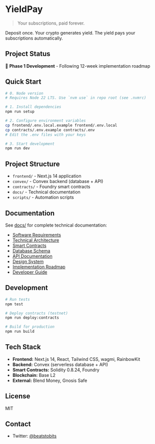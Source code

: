 # YieldPay

> Your subscriptions, paid forever.

Deposit once. Your crypto generates yield. The yield pays your subscriptions automatically.

## Project Status

🚧 **Phase 1 Development** - Following 12-week implementation roadmap

## Quick Start

```bash
# 0. Node version
# Requires Node 22 LTS. Use `nvm use` in repo root (see .nvmrc)

# 1. Install dependencies
npm run setup

# 2. Configure environment variables
cp frontend/.env.local.example frontend/.env.local
cp contracts/.env.example contracts/.env
# Edit the .env files with your keys

# 3. Start development
npm run dev
```

## Project Structure

- `frontend/` - Next.js 14 application
- `convex/` - Convex backend (database + API)
- `contracts/` - Foundry smart contracts
- `docs/` - Technical documentation
- `scripts/` - Automation scripts

## Documentation

See [docs/](./docs/) for complete technical documentation:

- [Software Requirements](./docs/SRS.md)
- [Technical Architecture](./docs/ARCHITECTURE.md)
- [Smart Contracts](./docs/SMART_CONTRACTS.md)
- [Database Schema](./docs/DATABASE.md)
- [API Documentation](./docs/API.md)
- [Design System](./docs/UI_UX.md)
- [Implementation Roadmap](./docs/ROADMAP.md)
- [Developer Guide](./docs/DEVELOPER_GUIDE.md)

## Development

```bash
# Run tests
npm test

# Deploy contracts (testnet)
npm run deploy:contracts

# Build for production
npm run build
```

## Tech Stack

- **Frontend:** Next.js 14, React, Tailwind CSS, wagmi, RainbowKit
- **Backend:** Convex (serverless database + API)
- **Smart Contracts:** Solidity 0.8.24, Foundry
- **Blockchain:** Base L2
- **External:** Blend Money, Gnosis Safe

## License

MIT

## Contact

- Twitter: [@beatstobits](https://twitter.com/beatstobits)